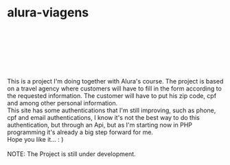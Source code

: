 # alura-viagens
<br>
<br>
<br>
<br>
<br>
<br>

This is a project I'm doing together with Alura's course. The project is based on a travel agency where customers will have to fill in the form according to the requested information.
The customer will have to put his zip code, cpf and among other personal information.<br>
This site has some authentications that I'm still improving, such as phone, cpf and email authentications, I know it's not the best way to do this authentication, but through an Api, but as I'm starting now in PHP programming it's already a big step forward for me.
<br>
Hope you like it... : )
<br>
<br>
NOTE: The Project is still under development.
